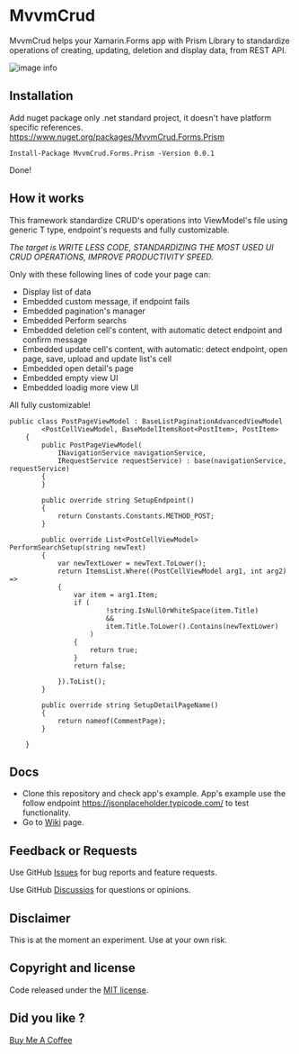 # MvvmCrud
MvvmCrud helps your Xamarin.Forms app with Prism Library to standardize operations of creating, updating, deletion and display data, from REST API.

![image info](https://img.shields.io/nuget/v/MvvmCrud.Forms.Prism)

## Installation

Add nuget package only .net standard project, it doesn't have platform specific references.
https://www.nuget.org/packages/MvvmCrud.Forms.Prism
```
Install-Package MvvmCrud.Forms.Prism -Version 0.0.1
```
Done!

## How it works

This framework standardize CRUD's operations into ViewModel's file using generic T type, endpoint's requests and fully customizable.

*The target is WRITE LESS CODE, STANDARDIZING THE MOST USED UI CRUD OPERATIONS, IMPROVE PRODUCTIVITY SPEED.*

Only with these following lines of code your page can:
- Display list of data
- Embedded custom message, if endpoint fails
- Embedded pagination's manager
- Embedded Perform searchs
- Embedded deletion cell's content, with automatic detect endpoint and confirm message
- Embedded update cell's content, with automatic: detect endpoint, open page, save, upload and update list's cell
- Embedded open detail's page
- Embedded empty view UI
- Embedded loadig more view UI

All fully customizable!

```
public class PostPageViewModel : BaseListPaginationAdvancedViewModel
        <PostCellViewModel, BaseModelItemsRoot<PostItem>, PostItem>
    {
        public PostPageViewModel(
            INavigationService navigationService,
            IRequestService requestService) : base(navigationService, requestService)
        {
        }

        public override string SetupEndpoint()
        {
            return Constants.Constants.METHOD_POST;
        }

        public override List<PostCellViewModel> PerformSearchSetup(string newText)
        {
            var newTextLower = newText.ToLower();
            return ItemsList.Where((PostCellViewModel arg1, int arg2) =>
            {
                var item = arg1.Item;
                if (
                        !string.IsNullOrWhiteSpace(item.Title)
                        &&
                        item.Title.ToLower().Contains(newTextLower)
                    )
                {
                    return true;
                }
                return false;

            }).ToList();
        }

        public override string SetupDetailPageName()
        {
            return nameof(CommentPage);
        }

    }
```


## Docs

- Clone this repository and check app's example. App's example use the follow endpoint https://jsonplaceholder.typicode.com/ to test functionality.
- Go to [Wiki](https://github.com/giuseppenovielli/MvvmCrud/wiki) page.

## Feedback or Requests
Use GitHub [Issues](https://github.com/giuseppenovielli/MvvmCrud/issues) for bug reports and feature requests.

Use GitHub [Discussios](https://github.com/giuseppenovielli/MvvmCrud/discussions) for questions or opinions.


## Disclaimer

This is at the moment an experiment. Use at your own risk.

## Copyright and license
Code released under the [MIT license](https://opensource.org/licenses/MIT).

## Did you like ?
[Buy Me A Coffee](https://www.buymeacoffee.com/giuseppeDev)

